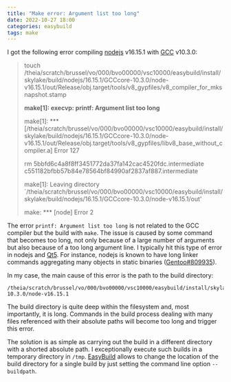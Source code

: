 ```yaml
---
title: "Make error: Argument list too long"
date: 2022-10-27 18:00
categories: easybuild
tags: make
---
```


I got the following error compiling [nodejs](https://nodejs.org) v16.15.1 with [GCC](https://gcc.gnu.org/) v10.3.0:

> touch /theia/scratch/brussel/vo/000/bvo00000/vsc10000/easybuild/install/skylake/build/nodejs/16.15.1/GCCcore-10.3.0/node-v16.15.1/out/Release/obj.target/tools/v8_gypfiles/v8_compiler_for_mksnapshot.stamp
> 
> **make[1]: execvp: printf: Argument list too long**
> 
> make[1]: *** [/theia/scratch/brussel/vo/000/bvo00000/vsc10000/easybuild/install/skylake/build/nodejs/16.15.1/GCCcore-10.3.0/node-v16.15.1/out/Release/obj.target/tools/v8_gypfiles/libv8_base_without_compiler.a] Error 127
> 
> rm 5bbfd6c4a8f8ff3451772da37fa142cac4520fdc.intermediate c551182bfbb57b84e78564bf84990af2837af887.intermediate
> 
> make[1]: Leaving directory `/theia/scratch/brussel/vo/000/bvo00000/vsc10000/easybuild/install/skylake/build/nodejs/16.15.1/GCCcore-10.3.0/node-v16.15.1/out'
> 
> make: *** [node] Error 2

The error `printf: Argument list too long` is not related to the GCC compiler
but the build with `make`. The issue is caused by some command that becomes too
long, not only because of a large number of arguments but also because of a too
long argument line. I typically hit this type of error in nodejs and
[Qt5](https://www.qt.io/). For instance, nodejs is known to have long linker
commands aggregating many objects in static binaries
([Gentoo#809935](https://bugs.gentoo.org/809935)).

In my case, the main cause of this error is the path to the build directory:

```
/theia/scratch/brussel/vo/000/bvo00000/vsc10000/easybuild/install/skylake/build/nodejs/16.15.1/GCCcore-10.3.0/node-v16.15.1
```

The build directory is quite deep within the filesystem and, most importantly,
it is long. Commands in the build process dealing with many files referenced
with their absolute paths will become too long and trigger this error.

The solution is as simple as carrying out the build in a different directory
with a shorted absolute path. I exceptionally execute such builds in a temporary
directory in `/tmp`. [EasyBuild](https://easybuild.io/) allows to change the
location of the build directory for a single build by just setting the command
line option `--buildpath`.

